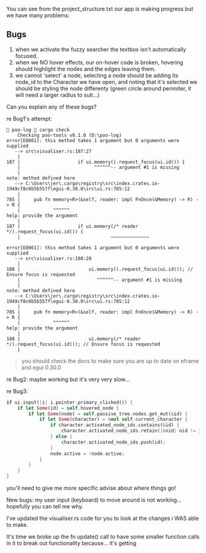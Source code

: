 
You can see from the project_structure.txt our app is making progress but we have many problems:


## Bugs
1. when we activate the fuzzy searcher the textbox isn't automatically focused.
2. when we NO hover effects, our on-hover code is broken, hovering should highlight the nodes and the edges leaving them.
3. we cannot 'select' a node, selecting a node should be adding its node_id to the Character we have open, and noting that it's selected we should be styling the node differenty (green circle around perimiter, it will need a larger radius to suit...)

Can you explain any of these bugs?

re Bug1's attempt:
```shell
 poo-log  cargo check
    Checking poo-tools v0.1.0 (D:\poo-log)
error[E0061]: this method takes 1 argument but 0 arguments were supplied
   --> src\visualiser.rs:187:27
    |
187 |                     if ui.memory().request_focus(ui.id()) {
    |                           ^^^^^^-- argument #1 is missing
    |
note: method defined here
   --> C:\Users\jer\.cargo\registry\src\index.crates.io-1949cf8c6b5b557f\egui-0.30.0\src\ui.rs:785:12
    |
785 |     pub fn memory<R>(&self, reader: impl FnOnce(&Memory) -> R) -> R {
    |            ^^^^^^
help: provide the argument
    |
187 |                     if ui.memory(/* reader */).request_focus(ui.id()) {
    |                                 ~~~~~~~~~~~~~~

error[E0061]: this method takes 1 argument but 0 arguments were supplied
   --> src\visualiser.rs:188:28
    |
188 |                         ui.memory().request_focus(ui.id()); // Ensure focus is requested
    |                            ^^^^^^-- argument #1 is missing
    |
note: method defined here
   --> C:\Users\jer\.cargo\registry\src\index.crates.io-1949cf8c6b5b557f\egui-0.30.0\src\ui.rs:785:12
    |
785 |     pub fn memory<R>(&self, reader: impl FnOnce(&Memory) -> R) -> R {
    |            ^^^^^^
help: provide the argument
    |
188 |                         ui.memory(/* reader */).request_focus(ui.id()); // Ensure focus is requested
    |                               

```
> you should check the docs to make sure you are up to date on eframe and egui 0.30.0

re Bug2:
maybe working but it's very very slow...


re Bug3:
```rust
if ui.input(|i| i.pointer.primary_clicked()) {
    if let Some(id) = self.hovered_node {
        if let Some(node) = self.passive_tree.nodes.get_mut(&id) {
            if let Some(character) = &mut self.current_character {
                if character.activated_node_ids.contains(&id) {
                    character.activated_node_ids.retain(|&nid| nid != id);
                } else {
                    character.activated_node_ids.push(id);
                }
                node.active = !node.active;
            }
        }
    }
}

```
you'll need to give me more specific advise about where things go! 


New bugs: 
my user input (keyboard) to move around is not working... hopefully you can tell me why.

I've updated the visualiser.rs code for you to look at the changes i WAS able to make.

It's time we broke up the fn update() call to have some smaller function calls in it to break out functionality because... it's getting
